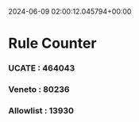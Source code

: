 2024-06-09 02:00:12.045794+00:00
# Rule Counter 
 ### UCATE : 464043

 ### Veneto : 80236

 ### Allowlist : 13930